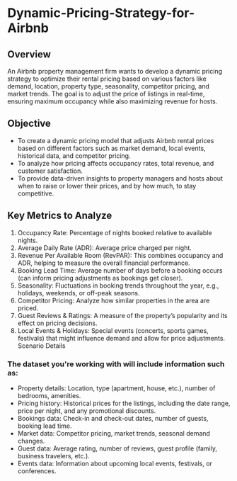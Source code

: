 # Dynamic-Pricing-Strategy-for-Airbnb

## Overview
An Airbnb property management firm wants to develop a dynamic pricing strategy to optimize their rental pricing based on various factors like demand, location, property type, seasonality, competitor pricing, and market trends. The goal is to adjust the price of listings in real-time, ensuring maximum occupancy while also maximizing revenue for hosts.

## Objective
* To create a dynamic pricing model that adjusts Airbnb rental prices based on different factors such as market demand, local events, historical data, and competitor pricing.
* To analyze how pricing affects occupancy rates, total revenue, and customer satisfaction.
* To provide data-driven insights to property managers and hosts about when to raise or lower their prices, and by how much, to stay competitive.

## Key Metrics to Analyze
1. Occupancy Rate: Percentage of nights booked relative to available nights.
2. Average Daily Rate (ADR): Average price charged per night.
3. Revenue Per Available Room (RevPAR): This combines occupancy and ADR, helping to measure the overall financial performance.
4. Booking Lead Time: Average number of days before a booking occurs (can inform pricing adjustments as bookings get closer).
5. Seasonality: Fluctuations in booking trends throughout the year, e.g., holidays, weekends, or off-peak seasons.
6. Competitor Pricing: Analyze how similar properties in the area are priced.
7. Guest Reviews & Ratings: A measure of the property’s popularity and its effect on pricing decisions.
8. Local Events & Holidays: Special events (concerts, sports games, festivals) that might influence demand and allow for price adjustments.
Scenario Details

### The dataset you're working with will include information such as:
* Property details: Location, type (apartment, house, etc.), number of bedrooms, amenities.
* Pricing history: Historical prices for the listings, including the date range, price per night, and any promotional discounts.
* Bookings data: Check-in and check-out dates, number of guests, booking lead time.
* Market data: Competitor pricing, market trends, seasonal demand changes.
* Guest data: Average rating, number of reviews, guest profile (family, business travelers, etc.).
* Events data: Information about upcoming local events, festivals, or conferences.
